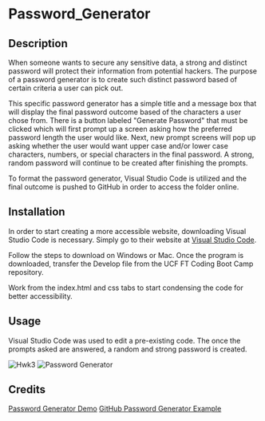# Password_Generator

## Description

When someone wants to secure any sensitive data, a strong and distinct password will protect their information from potential hackers. The purpose of a password generator is to create such distinct password based of certain criteria a user can pick out. 

This specific password generator has a simple title and a message box that will display the final password outcome based of the characters a user chose from. There is a button labeled "Generate Password" that must be clicked which will first prompt up a screen asking how the preferred password length the user would like. Next, new prompt screens will pop up asking whether the user would want upper case and/or lower case characters, numbers, or special characters in the final password. A strong, random password will continue to be created after finishing the prompts.

To format the password generator, Visual Studio Code is utilized and the final outcome is pushed to GitHub in order to access the folder online. 

## Installation

In order to start creating a more accessible website, downloading Visual Studio Code is necessary. Simply go to their website at [Visual Studio Code](https://code.visualstudio.com/).

Follow the steps to download on Windows or Mac. Once the program is downloaded, transfer the Develop file from the UCF FT Coding Boot Camp repository.

Work from the index.html and css tabs to start condensing the code for better accessibility.

## Usage

Visual Studio Code was used to edit a pre-existing code. The once the prompts asked are answered, a random and strong password is created.

![Hwk3](https://onedrive.live.com/?cid=D7F745F97431E772&id=D7F745F97431E772%215849&parId=D7F745F97431E772%21146&o=OneUp)
![Password Generator]()

## Credits

[Password Generator Demo](https://drive.google.com/file/d/1H3XEhRtDhcyWCks-0w9Z5maE700GJXID/view)
[GitHub Password Generator Example](https://github.com/Ctucker9233/Password-Generator-JS/blob/master/generator.js)